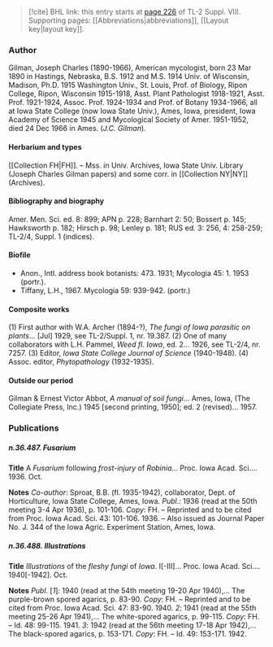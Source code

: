 > [!cite] BHL link: this entry starts at [page 226](https://www.biodiversitylibrary.org/item/103832#page/238/mode/1up) of TL-2 Suppl. VIII.
> Supporting pages: [[Abbreviations|abbreviations]], [[Layout key|layout key]].

### Author

Gilman, Joseph Charles (1890-1966), American mycologist, born 23 Mar 1890 in Hastings, Nebraska, B.S. 1912 and M.S. 1914 Univ. of Wisconsin, Madison, Ph.D. 1915 Washington Univ., St. Louis, Prof. of Biology, Ripon College, Ripon, Wisconsin 1915-1918, Asst. Plant Pathologist 1918-1921, Asst. Prof. 1921-1924, Assoc. Prof. 1924-1934 and Prof. of Botany 1934-1966, all at Iowa State College (now Iowa State Univ.), Ames, Iowa, president, Iowa Academy of Science 1945 and Mycological Society of Amer. 1951-1952, died 24 Dec 1966 in Ames. (*J.C. Gilman*).

#### Herbarium and types

[[Collection FH|FH]]. – Mss. in Univ. Archives, Iowa State Univ. Library (Joseph Charles Gilman papers) and some corr. in [[Collection NY|NY]] (Archives).

#### Bibliography and biography

Amer. Men. Sci. ed. 8: 899; APN p. 228; Barnhart 2: 50; Bossert p. 145; Hawksworth p. 182; Hirsch p. 98; Lenley p. 181; RUS ed. 3: 256, 4: 258-259; TL-2/4, Suppl. 1 (indices).

#### Biofile

- Anon., Intl. address book botanists: 473. 1931; Mycologia 45: 1. 1953 (portr.).
- Tiffany, L.H., 1967. Mycologia 59: 939-942. (portr.)

#### Composite works

(1) First author with W.A. Archer (1894-?), *The fungi of Iowa parasitic on plants*... \[Jul\] 1929, see TL-2/Suppl. 1, nr. 19.387.
(2) One of many collaborators with L.H. Pammel, *Weed fl. Iowa*, ed. 2... 1926, see TL-2/4, nr. 7257.
(3) Editor, *Iowa State College Journal of Science* (1940-1948).
(4) Assoc. editor, *Phytopathology* (1932-1935).

#### Outside our period

Gilman & Ernest Victor Abbot, *A manual of soil fungi*... Ames, Iowa, (The Collegiate Press, Inc.) 1945 \[second printing, 1950\]; ed. 2 (revised)... 1957.

### Publications

##### n.36.487. Fusarium

**Title**
A *Fusarium* following *frost-injury* of *Robinia*... Proc. Iowa Acad. Sci.... 1936. Oct.

**Notes**
*Co-author*: Sproat, B.B. (fl. 1935-1942), collaborator, Dept. of Horticulture, Iowa State College, Ames, Iowa.
*Publ*.: 1936 (read at the 50th meeting 3-4 Apr 1936), p. 101-106. *Copy*: FH. – Reprinted and to be cited from Proc. Iowa Acad. Sci. 43: 101-106. 1936. – Also issued as Journal Paper No. J. 344 of the Iowa Agric. Experiment Station, Ames, Iowa.

##### n.36.488. Illustrations

**Title**
*Illustrations* of the *fleshy fungi* of *Iowa*. I\[-III\]... Proc. Iowa Acad. Sci.... 1940\[-1942\]. Oct.

**Notes**
*Publ*. \[*1*\]: 1940 (read at the 54th meeting 19-20 Apr 1940),... The purple-brown spored agarics, p. 83-90. *Copy*: FH. – Reprinted and to be cited from Proc. Iowa Acad. Sci. 47: 83-90. 1940.
*2*: 1941 (read at the 55th meeting 25-26 Apr 1941),... The white-spored agarics, p. 99-115.
*Copy*: FH. – Id. 48: 99-115. 1941.
*3*: 1942 (read at the 56th meeting 17-18 Apr 1942),... The black-spored agarics, p. 153-171.
*Copy*: FH. – Id. 49: 153-171. 1942.

